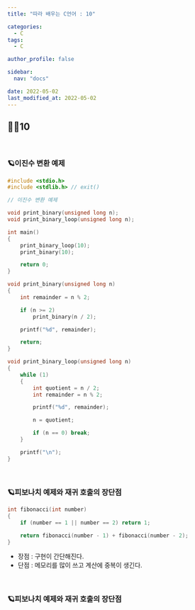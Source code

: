 ```yaml
---
title: "따라 배우는 C언어 : 10"

categories:
  - C
tags:
  - C

author_profile: false

sidebar:
  nav: "docs"

date: 2022-05-02
last_modified_at: 2022-05-02
---
```


## 🙇‍♀️10

<br>

### 🪐이진수 변환 예제

```c
#include <stdio.h>
#include <stdlib.h> // exit()

// 이진수 변환 예제

void print_binary(unsigned long n);
void print_binary_loop(unsigned long n);

int main()
{
	print_binary_loop(10);
	print_binary(10);

	return 0;
}

void print_binary(unsigned long n)
{
	int remainder = n % 2;

	if (n >= 2)
		print_binary(n / 2);

	printf("%d", remainder);

	return;
}

void print_binary_loop(unsigned long n)
{
	while (1)
	{
		int quotient = n / 2;
		int remainder = n % 2;

		printf("%d", remainder);

		n = quotient;

		if (n == 0) break;
	}

	printf("\n");
}
```

<br>

### 🪐피보나치 예제와 재귀 호출의 장단점

```c
int fibonacci(int number)
{
	if (number == 1 || number == 2) return 1;

	return fibonacci(number - 1) + fibonacci(number - 2);
}
```

* 장점 : 구현이 간단해진다.
* 단점 : 메모리를 많이 쓰고 계산에 중복이 생긴다.

<br>

### 🪐피보나치 예제와 재귀 호출의 장단점